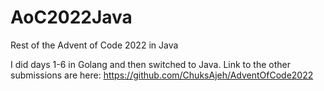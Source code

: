 # AoC2022Java
Rest of the Advent of Code 2022 in Java

I did days 1-6 in Golang and then switched to Java. Link to the other submissions are here:
https://github.com/ChuksAjeh/AdventOfCode2022
